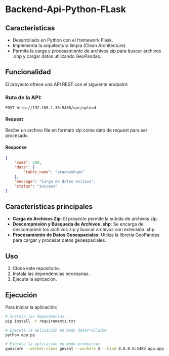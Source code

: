 # Backend-Api-Python-FLask

## Características

- Desarrollado en Python con el framework Flask.
- Implementa la arquitectura limpia (Clean Architecture).
- Permite la carga y procesamiento de archivos zip para buscar archivos .shp y cargar datos utilizando GeoPandas.

## Funcionalidad

El proyecto ofrece una API REST con el siguiente endpoint:

### Ruta de la API:

```
POST http://192.168.1.35:5480/api/upload
```

#### Request

Recibe un archivo file en formato zip como dato de request para ser procesado.

#### Response

```json
{
    "code": 200,
    "data": {
        "table_name": "pruebashape"
    },
    "message": "Carga de datos exitosa",
    "status": "success"
}
```

## Características principales

- **Carga de Archivos Zip**: El proyecto permite la subida de archivos zip.
- **Descompresión y Búsqueda de Archivos .shp**: Se encarga de descomprimir los archivos zip y buscar archivos con extensión .shp.
- **Procesamiento de Datos Geoespaciales**: Utiliza la librería GeoPandas para cargar y procesar datos geoespaciales.

## Uso

1. Clona este repositorio.
2. Instala las dependencias necesarias.
3. Ejecuta la aplicación.

## Ejecución

Para iniciar la aplicación:

```bash
# Instala las dependencias
pip install -r requirements.txt

# Ejecuta la aplicación en modo desarrollador
python app.py

# Ejecuta la aplicación en modo produccion
gunicorn --worker-class gevent --workers 8 --bind 0.0.0.0:5480 app:app --max-requests 10000 --timeout 300 --keep-alive 5 --log-level info
```